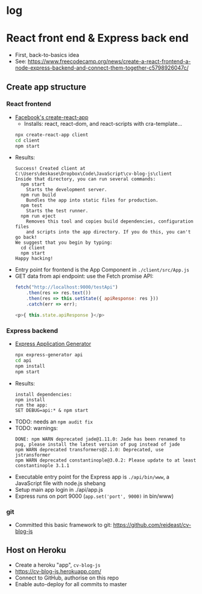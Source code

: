 # log

# React front end & Express back end
- First, back-to-basics idea
- See: https://www.freecodecamp.org/news/create-a-react-frontend-a-node-express-backend-and-connect-them-together-c5798926047c/

## Create app structure

### React frontend
- [Facebook's create-react-app](https://github.com/facebook/create-react-app)
    - Installs: react, react-dom, and react-scripts with cra-template...
    ``` bash
    npx create-react-app client
    cd client
    npm start
    ```
- Results:
    ```
    Success! Created client at C:\Users\deskase\Dropbox\Code\JavaScript\cv-blog-js\client
    Inside that directory, you can run several commands:
      npm start
        Starts the development server.
      npm run build
        Bundles the app into static files for production.
      npm test
        Starts the test runner.
      npm run eject
        Removes this tool and copies build dependencies, configuration files
        and scripts into the app directory. If you do this, you can't go back!
    We suggest that you begin by typing:
      cd client
      npm start
    Happy hacking!
    ```
- Entry point for frontend is the App Component in `./client/src/App.js`
- GET data from api endpoint: use the Fetch promise API:
    ```javascript
    fetch("http://localhost:9000/testApi")
        .then(res => res.text())
        .then(res => this.setState({ apiResponse: res }))
        .catch(err => err);
    ```
    ```typescript jsx
    <p>{ this.state.apiResponse }</p>
    ```

### Express backend
- [Express Application Generator](https://expressjs.com/en/starter/generator.html)
    ``` bash
    npx express-generator api
    cd api
    npm install
    npm start
    ```
- Results:
    ```
    install dependencies:
    npm install
    run the app:
    SET DEBUG=api:* & npm start
    ```
- TODO: needs an `npm audit fix`
- TODO: warnings:
    ```
    DONE: npm WARN deprecated jade@1.11.0: Jade has been renamed to pug, please install the latest version of pug instead of jade
    npm WARN deprecated transformers@2.1.0: Deprecated, use jstransformer
    npm WARN deprecated constantinople@3.0.2: Please update to at least constantinople 3.1.1
    ```
- Executable entry point for the Express app is `./api/bin/www`, a JavaScript file with node.js shebang
- Setup main app login in ./api/app.js
- Express runs on port 9000 (`app.set('port', 9000)` in bin/www)

### git
- Committed this basic framework to git: https://github.com/reideast/cv-blog-js

## Host on Heroku
- Create a heroku "app", `cv-blog-js`
- https://cv-blog-js.herokuapp.com/
- Connect to GitHub, authorise on this repo
- Enable auto-deploy for all commits to master
